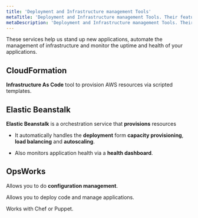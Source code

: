```yaml
---
title: 'Deployment and Infrastructure management Tools'
metaTitle: 'Deployment and Infrastructure management Tools. Their features, use cases and pricing models.'
metaDescription: 'Deployment and Infrastructure management Tools. Their features, use cases and pricing models.'
---
```


These services help us stand up new applications, automate the management of infrastructure and monitor the uptime and health of your applications.

## CloudFormation

**Infrastructure As Code** tool to provision AWS resources via scripted templates.

## Elastic Beanstalk

**Elastic Beanstalk** is a orchestration service that **provisions** resources

- It automatically handles the **deployment** form **capacity provisioning**, **load balancing** and **autoscaling**.

- Also monitors application health via a **health dashboard**.

## OpsWorks

Allows you to do **configuration management**.

Allows you to deploy code and manage applications.

Works with Chef or Puppet.
